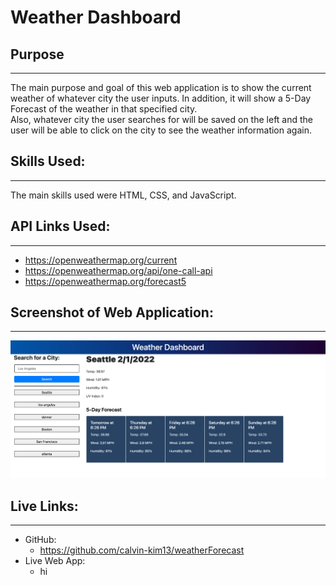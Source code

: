 # Weather Dashboard

## Purpose
---
The main purpose and goal of this web application is to show the current weather of whatever city the user inputs. In addition, it will show a 5-Day Forecast of the weather in that specified city.  
Also, whatever city the user searches for will be saved on the left and the user will be able to click on the city to see the weather information again.

## Skills Used:
---
The main skills used were HTML, CSS, and JavaScript.

## API Links Used:
---
- https://openweathermap.org/current
- https://openweathermap.org/api/one-call-api
- https://openweathermap.org/forecast5

## Screenshot of Web Application:
---
![Screenshot](assets/img/screenshot.png "Screenshot")

## Live Links:
---
- GitHub:
    - https://github.com/calvin-kim13/weatherForecast
- Live Web App:
    - hi

